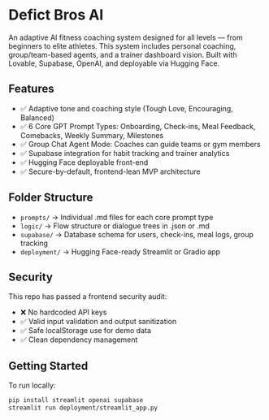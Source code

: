 # Defict Bros AI

An adaptive AI fitness coaching system designed for all levels — from beginners to elite athletes.
This system includes personal coaching, group/team-based agents, and a trainer dashboard vision.
Built with Lovable, Supabase, OpenAI, and deployable via Hugging Face.

## Features

- ✅ Adaptive tone and coaching style (Tough Love, Encouraging, Balanced)
- ✅ 6 Core GPT Prompt Types: Onboarding, Check-ins, Meal Feedback, Comebacks, Weekly Summary, Milestones
- ✅ Group Chat Agent Mode: Coaches can guide teams or gym members
- ✅ Supabase integration for habit tracking and trainer analytics
- ✅ Hugging Face deployable front-end
- ✅ Secure-by-default, frontend-lean MVP architecture

## Folder Structure

- `prompts/` → Individual .md files for each core prompt type
- `logic/` → Flow structure or dialogue trees in .json or .md
- `supabase/` → Database schema for users, check-ins, meal logs, group tracking
- `deployment/` → Hugging Face-ready Streamlit or Gradio app

## Security

This repo has passed a frontend security audit:
- ❌ No hardcoded API keys
- ✅ Valid input validation and output sanitization
- ✅ Safe localStorage use for demo data
- ✅ Clean dependency management

## Getting Started

To run locally:
```bash
pip install streamlit openai supabase
streamlit run deployment/streamlit_app.py
